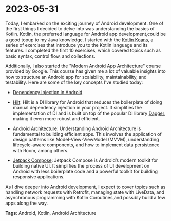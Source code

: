 # 2023-05-31

Today, I embarked on the exciting journey of Android development. One of the first things I decided to delve into was understanding the basics of Kotlin. Kotlin, the preferred language for Android app development,could be a good topup to my Java knowledge. I started with the [Kotlin Koans](https://play.kotlinlang.org/koans/overview), a series of exercises that introduce you to the Kotlin language and its features. I completed the first 10 exercises, which covered topics such as basic syntax, control flow, and collections.  

Additionally, I also started the "Modern Android App Architecture" course provided by Google. This course has given me a lot of valuable insights into how to structure an Android app for scalability, maintainability, and testability. Here are some of the key concepts I've studied today:

- [Dependency Injection in Android](https://developer.android.com/training/dependency-injection)

- [Hilt](https://developer.android.com/training/dependency-injection/hilt-android): Hilt is a DI library for Android that reduces the boilerplate of doing manual dependency injection in your project. It simplifies the implementation of DI and is built on top of the popular DI library [Dagger](https://dagger.dev/), making it even more robust and efficient.

- [Android Architecture](https://developer.android.com/topic/architecture): Understanding Android Architecture is fundamental to building efficient apps. This involves the application of design patterns like Model-View-ViewModel (MVVM), understanding lifecycle-aware components, and how to implement data persistence with Room, among others.

- [Jetpack Compose](https://developer.android.com/jetpack/compose): Jetpack Compose is Android’s modern toolkit for building native UI. It simplifies the process of UI development on Android with less boilerplate code and a powerful toolkit for building responsive applications.

As I dive deeper into Android development, I expect to cover topics such as handling network requests with Retrofit, managing state with LiveData, and asynchronous programming with Kotlin Coroutines,and possibly build a few apps along the way.

**Tags**: Android, Kotlin, Android Architecture

